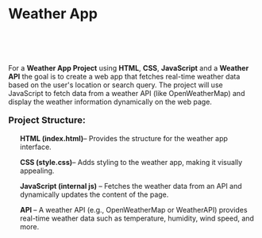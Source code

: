 <h1>
    <a href="https://akshat0502.github.io/Weather-App/" style="text-decoration: none;"><b>Weather App</b></a>
</h1>
    <br><br><br>
    <p>For a <b> Weather App Project</b> using <b>HTML</b>, <b>CSS</b>, <b>JavaScript</b> and a <b>Weather API</b> the goal is to create a web app that fetches real-time weather data based on the user's location or search query. The project will use JavaScript to fetch data from a weather API (like OpenWeatherMap) and display the weather information dynamically on the web page.</p>
    <p>
        <p style="font-size: large; "><b>Project Structure:</b></p>
        <ul><b>HTML (index.html)</b>– Provides the structure for the weather app interface.</ul>
        <ul><b>CSS (style.css)</b>– Adds styling to the weather app, making it visually appealing.</ul>
        <ul><b>JavaScript (internal js)</b>  –  Fetches the weather data from an API and dynamically updates the content of the page.</ul>
        <ul><b>API </b> – A weather API (e.g., OpenWeatherMap or WeatherAPI) provides real-time weather data such as temperature, humidity, wind speed, and more.</ul>
